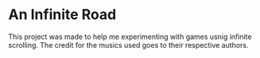 # An Infinite Road

This project was made to help me experimenting with games usnig infinite scrolling. The credit for the musics used goes to their respective authors.
